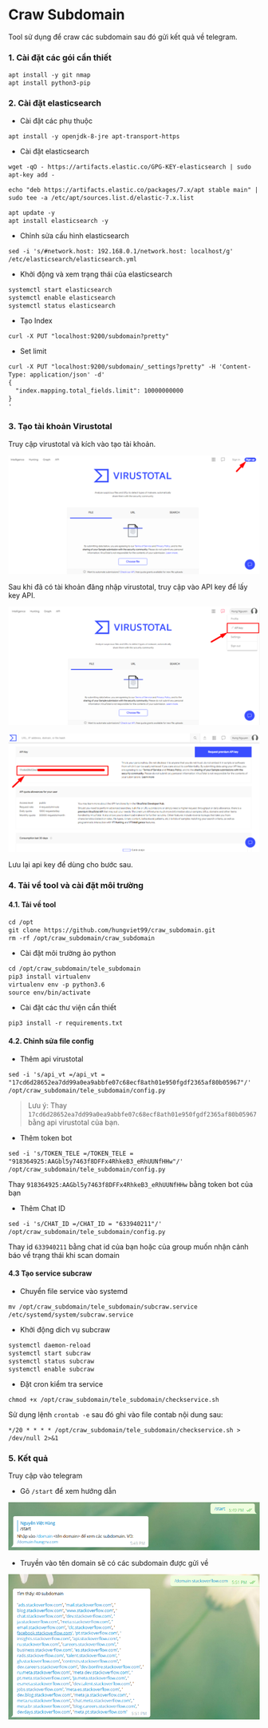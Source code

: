 # Craw Subdomain

Tool sử dụng để craw các subdomain sau đó gửi kết quả về telegram.

### 1. Cài đặt các gói cần thiết 

```
apt install -y git nmap 
apt install python3-pip
```

### 2. Cài đặt elasticsearch 

- Cài đặt các phụ thuộc

```
apt install -y openjdk-8-jre apt-transport-https
```

- Cài đặt elasticsearch 

```
wget -qO - https://artifacts.elastic.co/GPG-KEY-elasticsearch | sudo apt-key add -
```
```
echo "deb https://artifacts.elastic.co/packages/7.x/apt stable main" | sudo tee -a /etc/apt/sources.list.d/elastic-7.x.list
```

```
apt update -y
apt install elasticsearch -y
```

- Chỉnh sửa cấu hình elasticsearch 

```
sed -i 's/#network.host: 192.168.0.1/network.host: localhost/g' /etc/elasticsearch/elasticsearch.yml
```

- Khởi động và xem trạng thái của elasticsearch

```
systemctl start elasticsearch
systemctl enable elasticsearch
systemctl status elasticsearch
```

- Tạo Index 

```
curl -X PUT "localhost:9200/subdomain?pretty"
```

- Set limit

```
curl -X PUT "localhost:9200/subdomain/_settings?pretty" -H 'Content-Type: application/json' -d'
{
  "index.mapping.total_fields.limit": 10000000000
}
'
```

### 3. Tạo tài khoản Virustotal 

Truy cập virustotal và kích vào tạo tài khoản. 

![](./image/vt1.png)

Sau khi đã có tài khoản đăng nhập virustotal, truy cập vào API key để lấy key API. 

![](./image/vt2.png)

![](./image/vt3.png)

Lưu lại api key để dùng cho bước sau.

### 4. Tải về tool và cài đặt môi trường

#### 4.1. Tải về tool

```
cd /opt
git clone https://github.com/hungviet99/craw_subdomain.git
rm -rf /opt/craw_subdomain/craw_subdomain
```

- Cài đặt môi trường ảo python

```
cd /opt/craw_subdomain/tele_subdomain
pip3 install virtualenv
virtualenv env -p python3.6
source env/bin/activate
```

- Cài đặt các thư viện cần thiết

```
pip3 install -r requirements.txt
```

#### 4.2. Chỉnh sửa file config

- Thêm api virustotal

```
sed -i 's/api_vt =/api_vt = "17cd6d28652ea7dd99a0ea9abbfe07c68ecf8ath01e950fgdf2365af80b05967"/' /opt/craw_subdomain/tele_subdomain/config.py
```
>Lưu ý: Thay `17cd6d28652ea7dd99a0ea9abbfe07c68ecf8ath01e950fgdf2365af80b05967` bằng api virustotal của bạn.

- Thêm token bot 

```
sed -i 's/TOKEN_TELE =/TOKEN_TELE = "918364925:AAGbl5y7463f8DFFx4RhkeB3_eRhUUNfHHw"/' /opt/craw_subdomain/tele_subdomain/config.py
```

Thay `918364925:AAGbl5y7463f8DFFx4RhkeB3_eRhUUNfHHw` bằng token bot của bạn

- Thêm Chat ID

```
sed -i 's/CHAT_ID =/CHAT_ID = "633940211"/' /opt/craw_subdomain/tele_subdomain/config.py
```

Thay id `633940211` bằng chat id của bạn hoặc của group muốn nhận cảnh báo về trạng thái khi scan domain

#### 4.3 Tạo service subcraw

- Chuyển file service vào systemd

```
mv /opt/craw_subdomain/tele_subdomain/subcraw.service /etc/systemd/system/subcraw.service
```

- Khởi động dich vụ subcraw

```
systemctl daemon-reload
systemctl start subcraw
systemctl status subcraw
systemctl enable subcraw
```

- Đặt cron kiểm tra service 

```
chmod +x /opt/craw_subdomain/tele_subdomain/checkservice.sh
```

Sử dụng lệnh `crontab -e` sau đó ghi vào file contab nội dung sau:

```
*/20 * * * * /opt/craw_subdomain/tele_subdomain/checkservice.sh > /dev/null 2>&1
```

### 5. Kết quả 

Truy cập vào telegram

- Gõ `/start` để xem hướng dẫn  

![](./image/kq1.png)

- Truyền vào tên domain sẽ có các subdomain được gửi về 

![](./image/kq2.png)